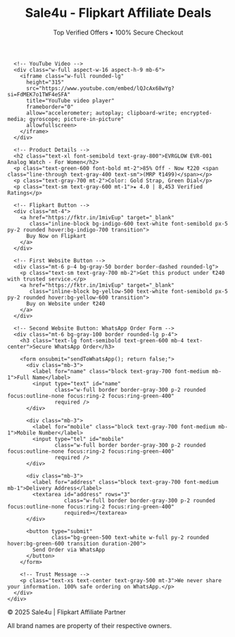 <!DOCTYPE html>
<html lang="en">
<head>
  <meta charset="UTF-8" />
  <meta name="viewport" content="width=device-width, initial-scale=1.0"/>
  <title>Sale4u Flipkart Deals</title>
  <script src="https://cdn.tailwindcss.com"></script>
</head>
<body class="bg-gray-100 font-sans">

  <!-- Header -->
  <header class="bg-blue-600 text-white py-4 shadow">
    <div class="max-w-7xl mx-auto px-4">
      <h1 class="text-2xl font-bold">Sale4u - Flipkart Affiliate Deals</h1>
      <p class="text-sm mt-1">Top Verified Offers • 100% Secure Checkout</p>
    </div>
  </header>

  <!-- Product Section -->
  <main class="max-w-4xl mx-auto py-8 px-4">
    <div class="bg-white rounded-lg shadow p-6">

      <!-- YouTube Video -->
      <div class="w-full aspect-w-16 aspect-h-9 mb-6">
        <iframe class="w-full rounded-lg"
          height="315"
          src="https://www.youtube.com/embed/lQJcAx68wYg?si=FdMEK7o1TWF4eSFA"
          title="YouTube video player"
          frameborder="0"
          allow="accelerometer; autoplay; clipboard-write; encrypted-media; gyroscope; picture-in-picture"
          allowfullscreen>
        </iframe>
      </div>

      <!-- Product Details -->
      <h2 class="text-xl font-semibold text-gray-800">EVRGLOW EVR-001 Analog Watch - For Women</h2>
      <p class="text-green-600 font-bold mt-2">85% Off - Now ₹220 <span class="line-through text-gray-400 text-sm">(MRP ₹1499)</span></p>
      <p class="text-gray-700 mt-2">Color: Gold Strap, Green Dial</p>
      <p class="text-sm text-gray-600 mt-1">★ 4.0 | 8,453 Verified Ratings</p>

      <!-- Flipkart Button -->
      <div class="mt-4">
        <a href="https://fktr.in/1mivEup" target="_blank"
           class="inline-block bg-indigo-600 text-white font-semibold px-5 py-2 rounded hover:bg-indigo-700 transition">
          Buy Now on Flipkart
        </a>
      </div>

      <!-- First Website Button -->
      <div class="mt-6 p-4 bg-gray-50 border border-dashed rounded-lg">
        <p class="text-sm text-gray-700 mb-2">Get this product under ₹240 with trusted service.</p>
        <a href="https://fktr.in/1mivEup" target="_blank"
           class="inline-block bg-yellow-500 text-white font-semibold px-5 py-2 rounded hover:bg-yellow-600 transition">
          Buy on Website under ₹240
        </a>
      </div>

      <!-- Second Website Button: WhatsApp Order Form -->
      <div class="mt-6 bg-gray-100 border rounded-lg p-4">
        <h3 class="text-lg font-semibold text-green-600 mb-4 text-center">Secure WhatsApp Order</h3>

        <form onsubmit="sendToWhatsApp(); return false;">
          <div class="mb-3">
            <label for="name" class="block text-gray-700 font-medium mb-1">Full Name</label>
            <input type="text" id="name"
                   class="w-full border border-gray-300 p-2 rounded focus:outline-none focus:ring-2 focus:ring-green-400"
                   required />
          </div>

          <div class="mb-3">
            <label for="mobile" class="block text-gray-700 font-medium mb-1">Mobile Number</label>
            <input type="tel" id="mobile"
                   class="w-full border border-gray-300 p-2 rounded focus:outline-none focus:ring-2 focus:ring-green-400"
                   required />
          </div>

          <div class="mb-3">
            <label for="address" class="block text-gray-700 font-medium mb-1">Delivery Address</label>
            <textarea id="address" rows="3"
                      class="w-full border border-gray-300 p-2 rounded focus:outline-none focus:ring-2 focus:ring-green-400"
                      required></textarea>
          </div>

          <button type="submit"
                  class="bg-green-500 text-white w-full py-2 rounded hover:bg-green-600 transition duration-200">
            Send Order via WhatsApp
          </button>
        </form>

        <!-- Trust Message -->
        <p class="text-xs text-center text-gray-500 mt-3">We never share your information. 100% safe ordering on WhatsApp.</p>
      </div>
    </div>
  </main>

  <!-- Footer -->
  <footer class="bg-gray-800 text-white text-center py-4 mt-10">
    <p class="text-sm">&copy; 2025 Sale4u | Flipkart Affiliate Partner</p>
    <p class="text-xs mt-1">All brand names are property of their respective owners.</p>
  </footer>

  <!-- WhatsApp Script -->
  <script>
    function sendToWhatsApp() {
      const name = document.getElementById("name").value.trim();
      const mobile = document.getElementById("mobile").value.trim();
      const address = document.getElementById("address").value.trim();

      const message = `*New Order Details*%0A👤 *Name:* ${encodeURIComponent(name)}%0A📞 *Mobile:* ${encodeURIComponent(mobile)}%0A🏠 *Address:* ${encodeURIComponent(address)}`;
      const phoneNumber = "919667302392";
      const whatsappURL = `https://wa.me/${phoneNumber}?text=${message}`;
      window.open(whatsappURL, "_blank");
    }
  </script>

</body>
</html>
